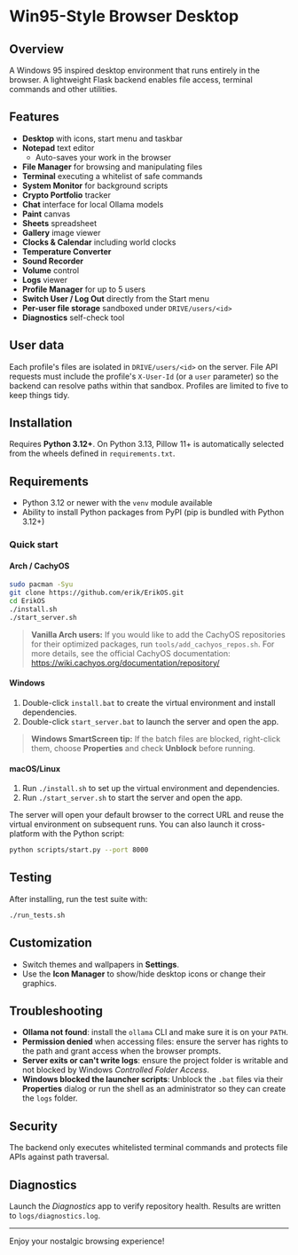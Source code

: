 # Win95-Style Browser Desktop

## Overview
A Windows 95 inspired desktop environment that runs entirely in the browser. A lightweight Flask backend enables file access, terminal commands and other utilities.

## Features
- **Desktop** with icons, start menu and taskbar
- **Notepad** text editor
  - Auto-saves your work in the browser
- **File Manager** for browsing and manipulating files
- **Terminal** executing a whitelist of safe commands
- **System Monitor** for background scripts
- **Crypto Portfolio** tracker
- **Chat** interface for local Ollama models
- **Paint** canvas
- **Sheets** spreadsheet
- **Gallery** image viewer
- **Clocks & Calendar** including world clocks
- **Temperature Converter**
- **Sound Recorder**
- **Volume** control
- **Logs** viewer
- **Profile Manager** for up to 5 users
- **Switch User / Log Out** directly from the Start menu
- **Per-user file storage** sandboxed under `DRIVE/users/<id>`
- **Diagnostics** self-check tool

## User data
Each profile's files are isolated in `DRIVE/users/<id>` on the server. File
API requests must include the profile's `X-User-Id` (or a `user` parameter)
so the backend can resolve paths within that sandbox. Profiles are limited to
five to keep things tidy.

## Installation

Requires **Python 3.12+**. On Python 3.13, Pillow 11+ is automatically selected
from the wheels defined in `requirements.txt`.

## Requirements

- Python 3.12 or newer with the `venv` module available
- Ability to install Python packages from PyPI (pip is bundled with Python 3.12+)

### Quick start
#### Arch / CachyOS
```bash
sudo pacman -Syu
git clone https://github.com/erik/ErikOS.git
cd ErikOS
./install.sh
./start_server.sh
```

> **Vanilla Arch users:** If you would like to add the CachyOS repositories
> for their optimized packages, run `tools/add_cachyos_repos.sh`. For more
> details, see the official CachyOS documentation:
> https://wiki.cachyos.org/documentation/repository/

#### Windows
1. Double-click `install.bat` to create the virtual environment and install dependencies.
2. Double-click `start_server.bat` to launch the server and open the app.

> **Windows SmartScreen tip:** If the batch files are blocked, right-click them,
> choose **Properties** and check **Unblock** before running.

#### macOS/Linux
1. Run `./install.sh` to set up the virtual environment and dependencies.
2. Run `./start_server.sh` to start the server and open the app.

The server will open your default browser to the correct URL and reuse the
virtual environment on subsequent runs. You can also launch it cross-platform
with the Python script:

```bash
python scripts/start.py --port 8000
```

## Testing

After installing, run the test suite with:

```bash
./run_tests.sh
```

## Customization
- Switch themes and wallpapers in **Settings**.
- Use the **Icon Manager** to show/hide desktop icons or change their graphics.

## Troubleshooting
- **Ollama not found**: install the `ollama` CLI and make sure it is on your `PATH`.
- **Permission denied** when accessing files: ensure the server has rights to the path and grant access when the browser prompts.
- **Server exits or can't write logs**: ensure the project folder is writable and not blocked by Windows *Controlled Folder Access*.
- **Windows blocked the launcher scripts**: Unblock the `.bat` files via their
  **Properties** dialog or run the shell as an administrator so they can create
  the `logs` folder.

## Security
The backend only executes whitelisted terminal commands and protects file APIs against path traversal.

## Diagnostics
Launch the *Diagnostics* app to verify repository health. Results are written to `logs/diagnostics.log`.

---
Enjoy your nostalgic browsing experience!
